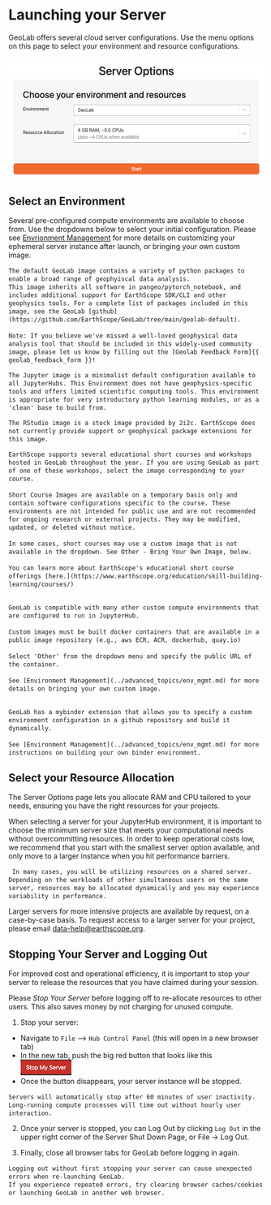 # Launching your Server
GeoLab offers several cloud server configurations. Use the menu options on this page to select your environment and resource configurations.

![image](../img/server_options.png)

## Select an Environment
Several pre-configured compute environments are available to choose from. Use the dropdowns below to select your initial configuration. Please see [Envrionment Management](../advanced_topics/env_mgmt.md) for more details on customizing your ephemeral server instance after launch, or bringing your own custom image.

```{dropdown} GeoLab
The default GeoLab image contains a variety of python packages to enable a broad range of geophyiscal data analysis.
This image inherits all software in pangeo/pytorch_notebook, and includes additional support for EarthScope SDK/CLI and other geophysics tools. For a complete list of packages included in this image, see the GeoLab [github](https://github.com/EarthScope/GeoLab/tree/main/geolab-default).

Note: If you believe we've missed a well-loved geophysical data analysis tool that should be included in this widely-used community image, please let us know by filling out the [Geolab Feedback Form]{{ geolab_feedback_form }}!
```

```{dropdown} Jupyter
The Jupyter image is a minimalist default configuration available to all JupyterHubs. This Environment does not have geophysics-specific tools and offers limited scientific computing tools. This environment is appropriate for very introductory python learning modules, or as a 'clean' base to build from. 
```

```{dropdown} R Studio
The RStudio image is a stock image provided by 2i2c. EarthScope does not currently provide support or geophysical package extensions for this image.
```

```{dropdown} Short Course Images
EarthScope supports several educational short courses and workshops hosted in GeoLab throughout the year. If you are using GeoLab as part of one of these workshops, select the image corresponding to your course.

Short Course Images are available on a temporary basis only and contain software configurations specific to the course. These environments are not intended for public use and are not recommended for ongoing research or external projects. They may be modified, updated, or deleted without notice.

In some cases, short courses may use a custom image that is not available in the dropdown. See Other - Bring Your Own Image, below.

You can learn more about EarthScope's educational short course offerings [here.](https://www.earthscope.org/education/skill-building-learning/courses/)
```

```{dropdown} Other - Custom Image

GeoLab is compatible with many other custom compute environments that are configured to run in JupyterHub.

Custom images must be built docker containers that are available in a public image repository (e.g., aws ECR, ACR, dockerhub, quay.io)

Select 'Other' from the dropdown menu and specify the public URL of the container.

See [Environment Management](../advanced_topics/env_mgmt.md) for more details on bringing your own custom image.
```

```{dropdown} Build Your Own Image

GeoLab has a mybinder extension that allows you to specify a custom environment configuration in a github repository and build it dynamically. 

See [Environment Management](../advanced_topics/env_mgmt.md) for more instructions on building your own binder environment.
```


## Select your Resource Allocation
The Server Options page lets you allocate RAM and CPU tailored to your needs, ensuring you have the right resources for your projects.

When selecting a server for your JupyterHub environment, it is important to choose the minimum server size that meets your computational needs without overcommitting resources. In order to keep operational costs low, we recommend that you start with the smallest server option available, and only move to a larger instance when you hit performance barriers.

```{note}
 In many cases, you will be utilizing resources on a shared server. Depending on the workloads of other simultaneous users on the same server, resources may be allocated dynamically and you may experience variability in performance. 
```

Larger servers for more intensive projects are available by request, on a case-by-case basis. To request access to a larger server for your project, please email data-help@earthscope.org.


## Stopping Your Server and Logging Out

For improved cost and operational efficiency, it is important to stop your server to release the resources that you have claimed during your session.

Please _Stop Your Server_ before logging off to re-allocate resources to other users. This also saves money by not charging for unused compute.

1. Stop your server: 

 - Navigate to `File` --> `Hub Control Panel` (this will open in a new browser tab)
 - In the new tab, push the big red button that looks like this ![image](../img/bigredbutton.png)
 - Once the button disappears, your server instance will be stopped.

```{note}
Servers will automatically stop after 60 minutes of user inactivity. Long-running compute processes will time out without hourly user interaction. 
```

2. Once your server is stopped, you can Log Out by clicking `Log Out` in the upper right corner of the Server Shut Down Page, or File -> Log Out. 

3. Finally, close all browser tabs for GeoLab before logging in again.

```{note}
Logging out without first stopping your server can cause unexpected errors when re-launching GeoLab.
If you experience repeated errors, try clearing browser caches/cookies or launching GeoLab in another web browser. 
```